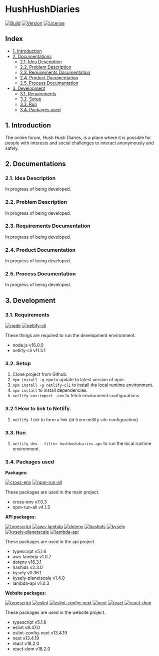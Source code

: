 # HushHushDiaries

[![Build](https://img.shields.io/netlify/23e0f6c8-5e0b-4305-aa29-2360cb999b09?style=for-the-badge&logo=netlify&logoColor=#00C7B7)](https://hush-hush-diaries.netlify.app)
[![Version](https://img.shields.io/github/package-json/v/RaiinbowSolutions/HushHushDiaries?style=for-the-badge)](package.json)
[![License](https://img.shields.io/github/license/RaiinbowSolutions/HushHushDiaries?style=for-the-badge)](LICENSE)

## Index

- [1. Introduction](#1-introduction)
- [2. Documentations](#2-documentations)
    - [2.1. Idea Description](#21-idea-description)
    - [2.2. Problem Description](#22-problem-description)
    - [2.3. Requirements Documentation](#23-requirements-documentation)
    - [2.4. Product Documentation](#24-product-documentation)
    - [2.5. Process Documentation](#25-process-documentation)
- [3. Development](#3-development)
    - [3.1. Requirements](#31-requirements)
    - [3.2. Setup](#32-setup)
    - [3.3. Run](#33-run)
    - [3.4. Packages used](#34-packages-used)

## 1. Introduction

The online forum, Hush Hush Diaries, is a place where it is possible for people with interests and social challenges to interact anonymously and safely.

## 2. Documentations

### 2.1. Idea Description

In progress of being developed.

### 2.2. Problem Description

In progress of being developed.

### 2.3. Requirements Documentation

In progress of being developed.

### 2.4. Product Documentation

In progress of being developed.

### 2.5. Process Documentation

In progress of being developed.

## 3. Development

### 3.1. Requirements

[![node](https://img.shields.io/badge/node-%5E16.0.0-informational?style=flat-square)](https://nodejs.org/en/)
[![netlify-cli](https://img.shields.io/badge/netlify--cli-%5E11.5.1-informational?style=flat-square)](https://www.npmjs.com/package/netlify-cli)

These things are required to run the development environment.

- node.js v16.0.0
- netlify-cli v11.5.1

### 3.2. Setup

1. Clone project from Github.
2. `npm install -g npm` to update to latest version of npm.
3. `npm install -g netlify-cli` to install the local runtime environment.
4. `npm install` to install dependencies.
5. `netlify env:import .env` to fetch environment configurations.

### 3.2.1 How to link to Netlify.

1. `netlify link` to form a link (id from netlify site configuration)

### 3.3. Run

1. `netlify dev --filter hushhushdiaries-api` to run the local runtime environment.

### 3.4. Packages used

**Packages:**

[![cross-env](https://img.shields.io/badge/cross--env-%5E7.0.3-informational?style=flat-square)](https://www.npmjs.com/package/cross-env)
[![npm-run-all](https://img.shields.io/badge/npm--run--all-%5E4.1.5-informational?style=flat-square)](https://www.npmjs.com/package/npm-run-all)

These packages are used in the main project.

- cross-env v7.0.3
- npm-run-all v4.1.5

**API packages:**

[![typescript](https://img.shields.io/badge/typescript-%5E5.1.6-informational?style=flat-square)](https://www.npmjs.com/package/typescript)
[![aws-lambda](https://img.shields.io/badge/aws--lambda-%5E1.0.7-informational?style=flat-square)](https://www.npmjs.com/package/aws-lambda)
[![dotenv](https://img.shields.io/badge/dotenv-%5E16.3.1-informational?style=flat-square)](https://www.npmjs.com/package/dotenv)
[![hashids](https://img.shields.io/badge/hashids-%5E2.3.0-informational?style=flat-square)](https://www.npmjs.com/package/hashids)
[![kysely](https://img.shields.io/badge/kysely-%5E0.26.1-informational?style=flat-square)](https://www.npmjs.com/package/kysely)
[![kysely-planetscale](https://img.shields.io/badge/kysely--planetscale-%5E1.4.0-informational?style=flat-square)](https://www.npmjs.com/package/kysely-planetscale)
[![lambda-api](https://img.shields.io/badge/lambda--api-%5E1.0.3-informational?style=flat-square)](https://www.npmjs.com/package/lambda-api)

These packages are used in the api project.

- typescript v5.1.6
- aws-lambda v1.0.7
- dotenv v16.3.1
- hashids v2.3.0
- kysely v0.36.1
- kysely-planetscale v1.4.0
- lambda-api v1.0.3

**Website packages:**

[![typescript](https://img.shields.io/badge/typescript-5.1.6-informational?style=flat-square)](https://www.npmjs.com/package/typescript)
[![eslint](https://img.shields.io/badge/eslint-8.47.0-informational?style=flat-square)](https://www.npmjs.com/package/eslint)
[![eslint-config-next](https://img.shields.io/badge/eslint--config--next-13.4.19-informational?style=flat-square)](https://www.npmjs.com/package/eslint-config-next)
[![next](https://img.shields.io/badge/next-13.4.19-informational?style=flat-square)](https://www.npmjs.com/package/next)
[![react](https://img.shields.io/badge/react-18.2.0-informational?style=flat-square)](https://www.npmjs.com/package/react)
[![react-dom](https://img.shields.io/badge/react--dom-18.2.0-informational?style=flat-square)](https://www.npmjs.com/package/react-dom)

These packages are used in the website project.

- typescript v5.1.6
- eslint v8.47.0
- eslint-config-next v13.4.19
- next v13.4.19
- react v18.2.0
- react-dom v18.2.0